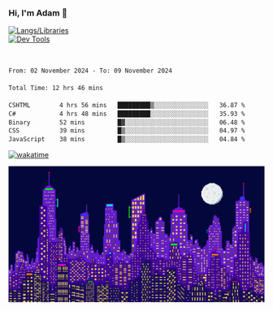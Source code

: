 ### Hi, I'm Adam 👋

[![Langs/Libraries](https://skillicons.dev/icons?i=cs,dotnet,js,css,html,sass,ts,jquery,bootstrap)](https://skillicons.dev)
<br/>
[![Dev Tools](https://skillicons.dev/icons?i=git,github,githubactions,visualstudio)](https://skillicons.dev)

<br/>

<!--START_SECTION:waka-->

```txt
From: 02 November 2024 - To: 09 November 2024

Total Time: 12 hrs 46 mins

CSHTML        4 hrs 56 mins   █████████▒░░░░░░░░░░░░░░░   36.87 %
C#            4 hrs 48 mins   █████████░░░░░░░░░░░░░░░░   35.93 %
Binary        52 mins         █▓░░░░░░░░░░░░░░░░░░░░░░░   06.48 %
CSS           39 mins         █▒░░░░░░░░░░░░░░░░░░░░░░░   04.97 %
JavaScript    38 mins         █▒░░░░░░░░░░░░░░░░░░░░░░░   04.84 %
```

<!--END_SECTION:waka-->

[![wakatime](https://wakatime.com/badge/user/2234bda2-efd3-47c5-8724-79108edfe9aa.svg)](https://wakatime.com/@2234bda2-efd3-47c5-8724-79108edfe9aa)

![Pixelated city at night](./media/city.gif)
